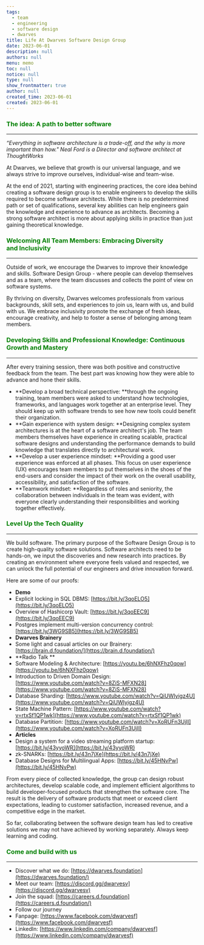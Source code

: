 ```yaml
---
tags: 
  - team
  - engineering
  - software design
  - dwarves
title: Life At Dwarves Software Design Group
date: 2023-06-01
description: null
authors: null
menu: memo
toc: null
notice: null
type: null
show_frontmatter: true
author: null
created_time: 2023-06-01
created: 2023-06-01
---
```


<!-- table_of_contents 51b75c12-e7d8-4f6a-96cf-0d3e630668e2 -->

### <span style='color:green'>The idea: A path to better software</span>

---

*“Everything in software architecture is a trade-off, and the why is more important than how." Neal Ford is a Director and software architect at ThoughtWorks*


At Dwarves, we believe that growth is our universal language, and we always strive to improve ourselves, individual-wise and team-wise. 

At the end of 2021, starting with engineering practices, the core idea behind creating a software design group is to enable engineers to develop the skills required to become software architects. While there is no predetermined path or set of qualifications, several key abilities can help engineers gain the knowledge and experience to advance as architects. Becoming a strong software architect is more about applying skills in practice than just gaining theoretical knowledge. 

### <span style='color:green'>**Welcoming All Team Members: Embracing Diversity and Inclusivity**</span>

---

Outside of work, we encourage the Dwarves to improve their knowledge and skills. Software Design Group - where people can develop themselves and as a team, where the team discusses and collects the point of view on software systems. 

By thriving on diversity, Dwarves welcomes professionals from various backgrounds, skill sets, and experiences to join us, learn with us, and build with us. We embrace inclusivity promote the exchange of fresh ideas, encourage creativity, and help to foster a sense of belonging among team members. 

### <span style='color:green'>**Developing Skills and Professional Knowledge: Continuous Growth and Mastery**</span>

---

After every training session, there was both positive and constructive feedback from the team. The best part was knowing how they were able to advance and hone their skills.

* **Develop a broad technical perspective: **through the ongoing training, team members were asked to understand how technologies, frameworks, and languages work together at an enterprise level. They should keep up with software trends to see how new tools could benefit their organization.
* **Gain experience with system design: **Designing complex system architectures is at the heart of a software architect's job. The team members themselves have experience in creating scalable, practical software designs and understanding the performance demands to build knowledge that translates directly to architectural work.
* **Develop a user experience mindset: **Providing a good user experience was enforced at all phases. This focus on user experience (UX) encourages team members to put themselves in the shoes of the end-users and consider the impact of their work on the overall usability, accessibility, and satisfaction of the software.
* **Teamwork mindset: **Regardless of roles and seniority, the collaboration between individuals in the team was evident, with everyone clearly understanding their responsibilities and working together effectively.

### <span style='color:green'>Level Up the Tech Quality</span>

---

We build software. The primary purpose of the Software Design Group is to create high-quality software solutions. Software architects need to be hands-on, we input the discoveries and new research into practices. By creating an environment where everyone feels valued and respected, we can unlock the full potential of our engineers and drive innovation forward. 

Here are some of our proofs:

* **Demo**
* Explicit locking in SQL DBMS: [https://bit.ly/3qoELO5](https://bit.ly/3qoELO5)
* Overview of Hashicorp Vault: [https://bit.ly/3qoEEC9](https://bit.ly/3qoEEC9)
* Postgres implement multi-version concurrency control: [https://bit.ly/3WG9SB5](https://bit.ly/3WG9SB5)
* **Dwarves Brainery**
* Some light and casual articles on our Brainery: [https://brain.d.foundation/](https://brain.d.foundation/)
* **Radio Talk **
* Software Modeling & Architecture: [https://youtu.be/6hNXFhz0qow](https://youtu.be/6hNXFhz0qow)
* Introduction to Driven Domain Design: [https://www.youtube.com/watch?v=8ZiS-MFXN28](https://www.youtube.com/watch?v=8ZiS-MFXN28)
* Database Sharding: [https://www.youtube.com/watch?v=QiUWIyigz4U](https://www.youtube.com/watch?v=QiUWIyigz4U)
* State Machine Pattern: [https://www.youtube.com/watch?v=rtxSf1QP1wk](https://www.youtube.com/watch?v=rtxSf1QP1wk)
* Database Partition: [https://www.youtube.com/watch?v=XoRUFn3UjII](https://www.youtube.com/watch?v=XoRUFn3UjII)
* **Articles**
* Design a system for a video streaming platform startup: [https://bit.ly/43yyoWR](https://bit.ly/43yyoWR)
* zk-SNARKs: [https://bit.ly/43n7jXe](https://bit.ly/43n7jXe)
* Database Designs for Multilingual Apps: [https://bit.ly/45HNvPw](https://bit.ly/45HNvPw)

From every piece of collected knowledge, the group can design robust architectures, develop scalable code, and implement efficient algorithms to build developer-focused products that strengthen the software core. The result is the delivery of software products that meet or exceed client expectations, leading to customer satisfaction, increased revenue, and a competitive edge in the market.

So far, collaborating between the software design team has led to creative solutions we may not have achieved by working separately. Always keep learning and coding. 

### <span style='color:green'>Come and build with us</span>

---

* Discover what we do: [https://dwarves.foundation](https://dwarves.foundation/)
* Meet our team: [https://discord.gg/dwarvesv](https://discord.gg/dwarvesv)
* Join the squad: [https://careers.d.foundation](https://careers.d.foundation/)
* Follow our journey
* Fanpage: [https://www.facebook.com/dwarvesf](https://www.facebook.com/dwarvesf)
* LinkedIn: [https://www.linkedin.com/company/dwarvesf](https://www.linkedin.com/company/dwarvesf)